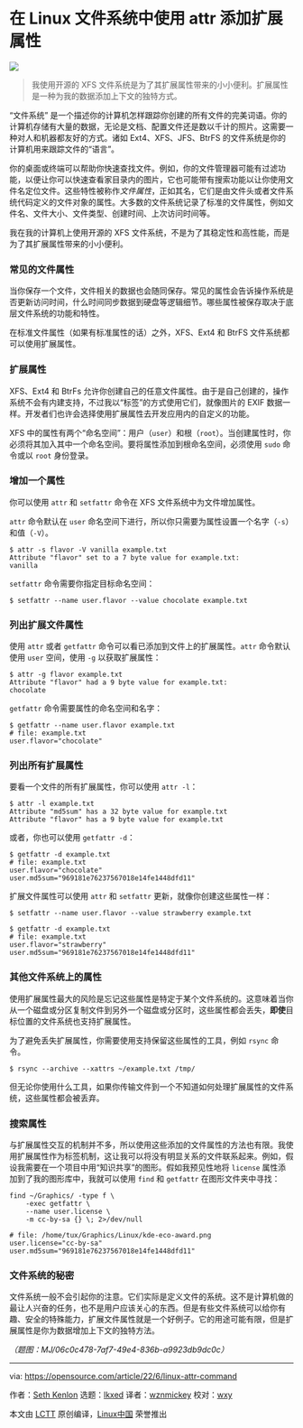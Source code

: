 [#]: subject: "How I use the attr command with my Linux filesystem"
[#]: via: "https://opensource.com/article/22/6/linux-attr-command"
[#]: author: "Seth Kenlon https://opensource.com/users/seth"
[#]: collector: "lkxed"
[#]: translator: "wznmickey"
[#]: reviewer: "wxy"
[#]: publisher: "wxy"
[#]: url: "https://linux.cn/article-16192-1.html"

在 Linux 文件系统中使用 attr 添加扩展属性
======

![][0]

> 我使用开源的 XFS 文件系统是为了其扩展属性带来的小小便利。扩展属性是一种为我的数据添加上下文的独特方式。

“文件系统” 是一个描述你的计算机怎样跟踪你创建的所有文件的完美词语。你的计算机存储有大量的数据，无论是文档、配置文件还是数以千计的照片。这需要一种对人和机器都友好的方式。诸如 Ext4、XFS、JFS、BtrFS 的文件系统是你的计算机用来跟踪文件的“语言”。

你的桌面或终端可以帮助你快速查找文件。例如，你的文件管理器可能有过滤功能，以便让你可以快速查看家目录内的图片，它也可能带有搜索功能以让你使用文件名定位文件。这些特性被称作*文件属性*，正如其名，它们是由文件头或者文件系统代码定义的文件对象的属性。大多数的文件系统记录了标准的文件属性，例如文件名、文件大小、文件类型、创建时间、上次访问时间等。

我在我的计算机上使用开源的 XFS 文件系统，不是为了其稳定性和高性能，而是为了其扩展属性带来的小小便利。

### 常见的文件属性

当你保存一个文件，文件相关的数据也会随同保存。常见的属性会告诉操作系统是否更新访问时间，什么时间同步数据到硬盘等逻辑细节。哪些属性被保存取决于底层文件系统的功能和特性。

在标准文件属性（如果有标准属性的话）之外，XFS、Ext4 和 BtrFS 文件系统都可以使用扩展属性。

### 扩展属性

XFS、Ext4 和 BtrFs 允许你创建自己的任意文件属性。由于是自己创建的，操作系统不会有内建支持，不过我以“标签”的方式使用它们，就像图片的 EXIF 数据一样。开发者们也许会选择使用扩展属性去开发应用内的自定义的功能。

XFS 中的属性有两个“命名空间”：用户（`user`）和根（`root`）。当创建属性时，你必须将其加入其中一个命名空间。要将属性添加到根命名空间，必须使用 `sudo` 命令或以 `root` 身份登录。

### 增加一个属性

你可以使用 `attr` 和 `setfattr` 命令在 XFS 文件系统中为文件增加属性。

`attr` 命令默认在 `user` 命名空间下进行，所以你只需要为属性设置一个名字（`-s`）和值（`-V`）。

```
$ attr -s flavor -V vanilla example.txt
Attribute "flavor" set to a 7 byte value for example.txt:
vanilla
```

`setfattr` 命令需要你指定目标命名空间：

```
$ setfattr --name user.flavor --value chocolate example.txt
```

### 列出扩展文件属性

使用 `attr` 或者 `getfattr` 命令可以看已添加到文件上的扩展属性。`attr` 命令默认使用 `user` 空间，使用 `-g` 以获取扩展属性：

```
$ attr -g flavor example.txt
Attribute "flavor" had a 9 byte value for example.txt:
chocolate
```

`getfattr` 命令需要属性的命名空间和名字：

```
$ getfattr --name user.flavor example.txt 
# file: example.txt
user.flavor="chocolate"
```

### 列出所有扩展属性

要看一个文件的所有扩展属性，你可以使用 `attr -l`：

```
$ attr -l example.txt
Attribute "md5sum" has a 32 byte value for example.txt
Attribute "flavor" has a 9 byte value for example.txt
```

或者，你也可以使用 `getfattr -d`：

```
$ getfattr -d example.txt
# file: example.txt
user.flavor="chocolate"
user.md5sum="969181e76237567018e14fe1448dfd11"
```

扩展文件属性可以使用 `attr` 和 `setfattr` 更新，就像你创建这些属性一样：

```
$ setfattr --name user.flavor --value strawberry example.txt

$ getfattr -d example.txt
# file: example.txt
user.flavor="strawberry"
user.md5sum="969181e76237567018e14fe1448dfd11"
```

### 其他文件系统上的属性

使用扩展属性最大的风险是忘记这些属性是特定于某个文件系统的。这意味着当你从一个磁盘或分区复制文件到另外一个磁盘或分区时，这些属性都会丢失，**即使**目标位置的文件系统也支持扩展属性。

为了避免丢失扩展属性，你需要使用支持保留这些属性的工具，例如 `rsync` 命令。

```
$ rsync --archive --xattrs ~/example.txt /tmp/
```

但无论你使用什么工具，如果你传输文件到一个不知道如何处理扩展属性的文件系统，这些属性都会被丢弃。

### 搜索属性

与扩展属性交互的机制并不多，所以使用这些添加的文件属性的方法也有限。我使用扩展属性作为标签机制，这让我可以将没有明显关系的文件联系起来。例如，假设我需要在一个项目中用“知识共享”的图形。假如我预见性地将 `license` 属性添加到了我的图形库中，我就可以使用 `find` 和 `getfattr` 在图形文件夹中寻找：

```
find ~/Graphics/ -type f \
    -exec getfattr \
    --name user.license \
    -m cc-by-sa {} \; 2>/dev/null

# file: /home/tux/Graphics/Linux/kde-eco-award.png
user.license="cc-by-sa"
user.md5sum="969181e76237567018e14fe1448dfd11"
```

### 文件系统的秘密

文件系统一般不会引起你的注意。它们实际是定义文件的系统。这不是计算机做的最让人兴奋的任务，也不是用户应该关心的东西。但是有些文件系统可以给你有趣、安全的特殊能力，扩展文件属性就是一个好例子。它的用途可能有限，但是扩展属性是你为数据增加上下文的独特方法。

*（题图：MJ/06c0c478-7af7-49e4-836b-a9923db9dc0c）*

--------------------------------------------------------------------------------

via: https://opensource.com/article/22/6/linux-attr-command

作者：[Seth Kenlon][a]
选题：[lkxed][b]
译者：[wznmickey](https://github.com/wznmickey)
校对：[wxy](https://github.com/wxy)

本文由 [LCTT](https://github.com/LCTT/TranslateProject) 原创编译，[Linux中国](https://linux.cn/) 荣誉推出

[a]: https://opensource.com/users/seth
[b]: https://github.com/lkxed
[1]: https://opensource.com/sites/default/files/lead-images/yearbook-haff-rx-linux-file-lead_0.png
[0]: https://img.linux.net.cn/data/attachment/album/202309/15/081240syst7uisttadnky6.jpg